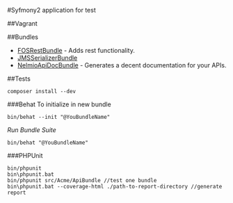 #Syfmony2 application for test

##Vagrant

##Bundles
* [FOSRestBundle](https://github.com/FriendsOfSymfony/FOSRestBundle) - Adds rest functionality.
* [JMSSerializerBundle](https://github.com/schmittjoh/JMSSerializerBundle)
* [NelmioApiDocBundle](https://github.com/nelmio/NelmioApiDocBundle) - Generates a decent documentation for your APIs.

##Tests

```
composer install --dev
```

###Behat
To initialize in new bundle
```
bin/behat --init "@YouBundleName"
```
*Run Bundle Suite*
```
bin/behat "@YouBundleName"
```

###PHPUnit
```
bin/phpunit
bin\phpunit.bat
bin/phpunit src/Acme/ApiBundle //test one bundle
bin\phpunit.bat --coverage-html ./path-to-report-directory //generate report
```

